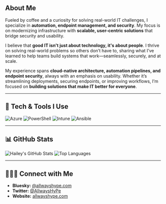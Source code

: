 ## About Me  

Fueled by coffee and a curiosity for solving real-world IT challenges, I specialize in **automation, endpoint management, and security**. My focus is on modernizing infrastructure with **scalable, user-centric solutions** that bridge security and usability.  

I believe that **good IT isn't just about technology, it's about people**. I thrive on solving real-world problems so others don’t have to, sharing what I’ve learned to help teams build systems that work—seamlessly, securely, and at scale.  

My experience spans **cloud-native architecture, automation pipelines, and endpoint security**, always with an emphasis on usability. Whether it’s streamlining deployments, securing endpoints, or improving workflows, I’m focused on **building solutions that make IT better for everyone**.  

---

## 🎯 Tech & Tools I Use

![Azure](https://img.shields.io/badge/Azure-0089D6?style=for-the-badge&logo=microsoftazure&logoColor=white) ![PowerShell](https://img.shields.io/badge/PowerShell-AF1B57?style=for-the-badge&logo=powershell&logoColor=white) ![Intune](https://img.shields.io/badge/Intune-947F57?style=for-the-badge&logo=microsoft&logoColor=white) ![Ansible](https://img.shields.io/badge/Ansible-AF1B57?style=for-the-badge&logo=ansible&logoColor=white)  

---

## 📊 GitHub Stats

![Hailey's GitHub Stats](https://github-readme-stats.vercel.app/api?username=AllwaysHyPe&show_icons=true&theme=radical&count_private=true)
![Top Languages](https://github-readme-stats.vercel.app/api/top-langs/?username=AllwaysHyPe&layout=compact&theme=radical)

---

## 👩🏻‍💻 Connect with Me  

- **Bluesky:** [@allwayshype.com](https://bsky.app/profile/allwayshype.com)  
- **Twitter:** [@AllwaysHyPe](https://x.com/AllwaysHyPe)  
- **Website:** [allwayshype.com](https://www.allwayshype.com/)  
